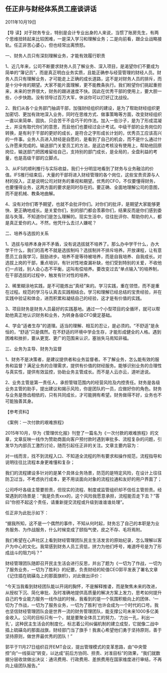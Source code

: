 ## 任正非与财经体系员工座谈讲话

2011年10月19日



【导  读】对于财务专业，特别是会计专业出身的人来说，当惯了账房先生，有两个思维扭转起来比较困难，一是深入学习和理解业务；二是向前看，跟企业战略接轨。任正非苦心婆心，但也经常出离愤怒。



一、财务人员只有深刻理解业务，才能有效履行职责

1、近几年来，公司不断要求财务人员了解业务、深入项目，是渴望你们不要成为简单的“簿记员”，而是真正明白业务实质，且能正确参与经营管理的财经人员。财务人员只有理解业务，才可能走上正确的成长道路，这不是对财务人员的排斥，而是十分中肯的期望。大家不能片面理解，更不能教条执行。我们盼望你们挑起重担来，未来的世界很大，财务的跟进速度不快。因此在优秀干部的使用上，要大胆一些，小步快跑。没有领导过百万大军，休谈你可以打好辽沈战役。

2、我们从各个业务部门抽调干部，加强财经组织的建设，是为了帮助财经组织更加密切、更加有效地深入业务，同时在思维方式、做事策略等方面，改变财经组织一直以来简单、固执、只会苦干不会巧干的作法。加入一些沙子，是为了形成混凝土，并没有取代你们的意思，而且他们也要经过会计考试。中级干部的业务岗位的转换，是有利于干部的更好的成长，是符合之字形成长计划的，优秀员工应该高兴的一件事。业务人员进入财经是自愿的，是看到了自己的机会，而不是什么通过什么许愿来完成的。输送部门关爱员工的方法，是这边考核没有使用上，帮助他回原岗位，输送部门把困难留给自己，支持别的部门成长，是全局的，全盘利益的考量，也是高级干部的立脚点。

3、从IFS的顺利推行与实际收益，我们十分明显地看到了财务与业务融洽的价值。IFS推行结束后，大量的干部将进入财经管理的各个岗位，这些宝贵资源与人材的投入，正是说明公司对财务的重视和期望。优秀的CFO，不仅要懂得财务，也要懂得业务，这两方面的要求是同时存在的。要正确、全面地理解公司的意图，而不是机械、教条地曲解。

4、没有对你们寄予期望，也就不会批评你们。对你们的批评，是期望大家能够更快、更正确地成长。是关爱你们，别的部门都会羡慕你们，结果反而是你们感到委屈与失落，不知道你们是怎么理解的。现实生活中，往往批评你、帮助你的人，都是真正爱你的人。不然，他凭什么去讨人嫌呢？

二、培养与选拔的关系

1、选拔与培养本身并不矛盾，没有说选拔就不培养了。那么办中学干什么，办大学干什么，我们的高考不就是选拔制吗？选拔制并不排斥培养。开放课程，让有意愿员工自我学习，鼓励进步。培养不是等待被培养，而是自我培养、自我成长。对选拔上岗的干部，重点培训，有针对性地查漏补缺，他们受到特别的关爱，不收他们一点钱，别人会心态不平衡，这叫有偿培养。要改变过去“单点输入”的培养制，在干部选拔的过程中，触发有针对性的培养。

2、稀里糊涂地实践，是不可能炼出“真经”来的。学习实践，重在领悟，而不是重在过程。规范的学习与认真去实践相结合。学习和理解已经总结的宝贵经验，并在实践中验证和体会，进而积累和凝结自己的经验，这才是有价值的实践。

3、项目财务是财务人员最好的实践基地。通过一个小型项目的全循环，就可以帮助他真正地认识财务和业务，为转身各级CFO奠定基础。

4、学会“适者生存”的道理。适当的理解、相互的忍让，是必须的。“不舒适”是永恒的，“舒适”只是偶然。在不舒适的环境中学会生存，才能形成健全的人格。遇到困难和挫折，要从更宽、更广的范围来认识，塞翁失马焉知非福。

三、业务为主导、财务为监督

1、财务不是决策者，是建议提供者和业务监督者。不了解业务，怎么能有效的服务和监督？满足业务的合理需求，提供有价值的财经服务。能够识别业务的合理性与真实性，提供有效监控，协助业务主管成长。而不是人云亦云，道听途说。

2、业务主管是第一责任人，承担管辖范围内的经营风险及内控责任。财务是各级业务主管的助手，提出建议和揭示风险，你是团队的一员，应做好你的角色。财务与业务是唇齿相依的，只有共同成长，才可能拥有希望。财务做得不好，业务也不可能独善其身。



【参考资料】

《案例：一次付款的艰难旅程》



2015年10月，华为《管理优化报》刊登了一篇名为《一次付款的艰难旅程》的文章，文章反映一线作为赞助商面向客户预付款时遇到审批多、流程复杂的问题，引发华为内部员工激烈讨论，随而引起任正非的关注。文章主要内容为：

对一线而言，找不到流程入口、不知道全流程的所有要求和操作规范，流程指导和说明往往比流程本身更难懂和复杂；

我们的流程建设多针对的是某个具体业务场景，防范的是特定风险，在设计上往往防卫过当，不考虑执行成本，更不用谈面向对象的流程拉通和友好的用户界面了；

公司呼吁各级主管要担责，但现实的流程、制度或监管组织却不信任主管担责。经常遇到的场景是：“我是负责xxx的，这个风险我愿意承担，流程能否走下去？”答曰“你担不起这个责任，请重新提交流程或升级到谁谁谁处理”。

任正非为此批示如下：

“据我所知，这不是一个偶然的事件，不知从何时起，财务忘了自己的本职是为业务服务、为作战服务，什么时候变成了颐指气使，皮之不存、毛将焉附。

我们希望在心声社区上看到财经管理团队民主生活发言的原始纪录，怎么理解以客户为中心的文化。我常感到财务人员工资低，拼力为他们呼号，难道呼号是为了形成战斗的阻力吗？”

财经管理团队随即召开民主生活会进行反思，并出了题为《一切为了作战，一切为了服务业务，一切为了胜利》的纪要。负责财经的轮值CEO郭平发表了署名文章《记住插在硫磺岛上的那面旗帜》，对此做出评价：

“今天当我看到财经团队能以开阔的胸怀，不是解释推诿，而是聚焦未来的改进，从授权下沉、简化审批、及时准确地提供高质量的解决方案上发力，思考如何提升自己的专业能力服务一线作战的时候，我看到的是一个氛围积极向上的团体、‘一切为了作战，一切为了服务业务，一切为了胜利’也许会成为一个时代的口号。我也坚信财经管理团队会是世界一流的财务管理团队，能支撑公司未来1000多亿美金收入。公司的目标只有一个，就是要聚全体员工的努力，‘力出一孔，利出一孔’，这种民主生活会的制度化，标志着公司纠偏机制的建立成型，它就像二战中插上硫磺岛的那面战旗，财经部门当了旗手！我衷心希望他们勇于坚持原则，善于坚持原则，做世界最优秀的团队！”

郭平于11月27日组织召开EMT会议，提出管理模式的变革思路，由“中央管控”向“一线驱动”转变，以达成“前后方协同、担责、对准目标”的效果，“我们就数据分层收敛做出决议：通讯费用、行政费用、差旅费用在国家维度进行审结，不再向上级团队报告。”
